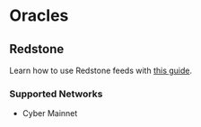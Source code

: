 # Oracles

## Redstone

Learn how to use Redstone feeds with [this guide](https://docs.redstone.finance/docs/introduction).

### Supported Networks
- Cyber Mainnet